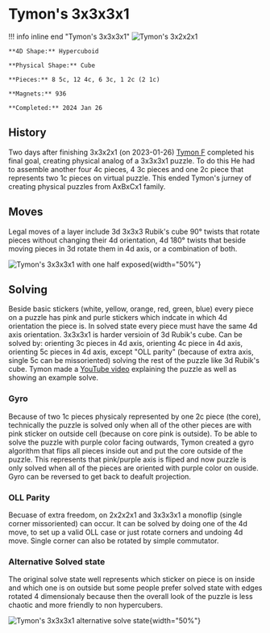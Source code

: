 # Tymon's 3x3x3x1

!!! info inline end "Tymon's 3x3x3x1"
    ![Tymon's 3x2x2x1](/assets/images/3331phys.jpeg)
    

    **4D Shape:** Hypercuboid

    **Physical Shape:** Cube

    **Pieces:** 8 5c, 12 4c, 6 3c, 1 2c (2 1c)

    **Magnets:** 936

    **Completed:** 2024 Jan 26

## History

Two days after finishing 3x3x2x1 (on 2023-01-26) [Tymon F](https://hypercubing.xyz/leaderboards/solvers/tymofro/) completed his final goal, creating physical analog of a 3x3x3x1 puzzle. To do this He had to assemble another four 4c pieces, 4 3c pieces and one 2c piece that represents two 1c pieces on virtual puzzle. This ended Tymon's jurney of creating physical puzzles from AxBxCx1 family.

## Moves

Legal moves of a layer include 3d 3x3x3 Rubik's cube 90° twists that rotate pieces without changing their 4d orientation, 4d 180° twists that beside moving pieces in 3d rotate them in 4d axis, or a combination of both.

![Tymon's 3x3x3x1 with one half exposed](/assets/images/3331phys_1.jpeg){width="50%"}

## Solving

Beside basic stickers (white, yellow, orange, red, green, blue) every piece on a puzzle has pink and purle stickers which indcate in which 4d orientation the piece is. In solved state every piece must have the same 4d axis orientation.
3x3x3x1 is harder versioin of 3d Rubik's cube. Can be solved by: orienting 3c pieces in 4d axis, orienting 4c piece in 4d axis, orienting 5c pieces in 4d axis, except "OLL parity" (because of extra axis, single 5c can be missoriented) solving the rest of the puzzle like 3d Rubik's cube. Tymon made a [YouTube video](https://youtu.be/CzwTSD_fCDY) explaining the puzzle as well as showing an example solve.

### Gyro

Because of two 1c pieces physicaly represented by one 2c piece (the core), technically the puzzle is solved only when all of the other pieces are with pink sticker on outside cell (because on core pink is outside). To be able to solve the puzzle with purple color facing outwards, Tymon created a gyro algorithm that flips all pieces inside out and put the core outside of the puzzle. This represents that pink/purple axis is fliped and now puzzle is only solved when all of the pieces are oriented with purple color on ouside. Gyro can be reversed to get back to deafult projection.

### OLL Parity

Becuase of extra freedom, on 2x2x2x1 and 3x3x3x1 a monoflip (single corner missoriented) can occur. It can be solved by doing one of the 4d move, to set up a valid OLL case or just rotate corners and undoing 4d move. Single corner can also be rotated by simple commutator.

### Alternative Solved state

The original solve state well represents which sticker on piece is on inside and which one is on outside but some people prefer solved state with edges rotated 4 dimensionaly because then the overall look of the puzzle is less chaotic and more friendly to non hypercubers.

![Tymon's 3x3x3x1 alternative solve state](/assets/images/3331physalt.jpeg){width="50%"}
